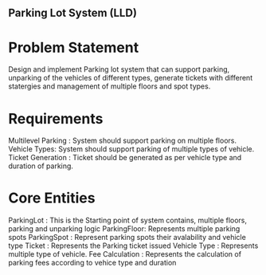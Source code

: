 ## Parking Lot System (LLD)

# Problem Statement

Design and implement Parking lot system that can support parking, unparking of the vehicles of different types, generate tickets with different statergies and management of multiple floors and spot types.

# Requirements

Multilevel Parking : System should support parking on multiple floors.
Vehicle Types: System should support parking of multiple types of vehicle.
Ticket Generation : Ticket should be generated as per vehicle type and duration of parking.

# Core Entities

ParkingLot : This is the Starting point of system contains, multiple floors, parking and unparking logic
ParkingFloor: Represents multiple parking spots
ParkingSpot : Represent parking spots their avalability and vehicle type
Ticket : Represents the Parking ticket issued
Vehicle Type : Represents multiple type of vehicle.
Fee Calculation : Represents the calculation of parking fees according to vehice type and duration

